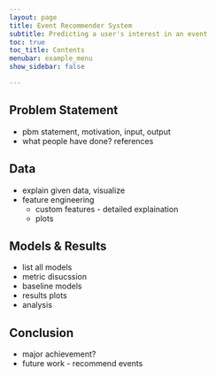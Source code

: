 ```yaml
---
layout: page
title: Event Recommender System
subtitle: Predicting a user's interest in an event
toc: true
toc_title: Contents
menubar: example_menu
show_sidebar: false

---
```


## Problem Statement

- pbm statement, motivation, input, output
- what people have done? references


## Data

- explain given data, visualize
- feature engineering
    - custom features - detailed explaination
    - plots
  
##  Models & Results
    
- list all models
- metric disucssion
- baseline models
- results plots
- analysis

## Conclusion
- major achievement?
- future work - recommend events


